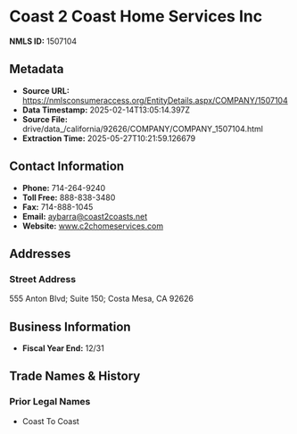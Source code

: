 # Coast 2 Coast Home Services Inc

**NMLS ID:** 1507104

## Metadata
- **Source URL:** https://nmlsconsumeraccess.org/EntityDetails.aspx/COMPANY/1507104
- **Data Timestamp:** 2025-02-14T13:05:14.397Z
- **Source File:** drive/data_/california/92626/COMPANY/COMPANY_1507104.html
- **Extraction Time:** 2025-05-27T10:21:59.126679

## Contact Information
- **Phone:** 714-264-9240
- **Toll Free:** 888-838-3480
- **Fax:** 714-888-1045
- **Email:** aybarra@coast2coasts.net
- **Website:** www.c2chomeservices.com

## Addresses
### Street Address
555 Anton Blvd; Suite 150; Costa Mesa, CA 92626

## Business Information
- **Fiscal Year End:** 12/31

## Trade Names & History
### Prior Legal Names
- Coast To Coast
